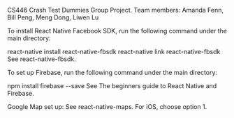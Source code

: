 CS446 Crash Test Dummies Group Project. 
Team members: Amanda Fenn, Bill Peng, Meng Dong, Liwen Lu

To install React Native Facebook SDK, run the following command under the main directory:

react-native install react-native-fbsdk
react-native link react-native-fbsdk
See react-native-fbsdk.

To set up Firebase, run the following command under the main directory:

npm install firebase --save
See The beginners guide to React Native and Firebase.

Google Map set up: See react-native-maps. For iOS, choose option 1.

